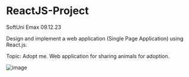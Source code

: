 # ReactJS-Project
SoftUni Emax 09.12.23

Design and implement a web application (Single Page Application) using React.js.

Topic: Adopt me.
Web application for sharing animals for adoption.


![image](https://github.com/DaniStSimeonova147/ReactJS-Project/assets/48598905/c688c76f-2230-45dc-8da4-9d199035cc0e)


